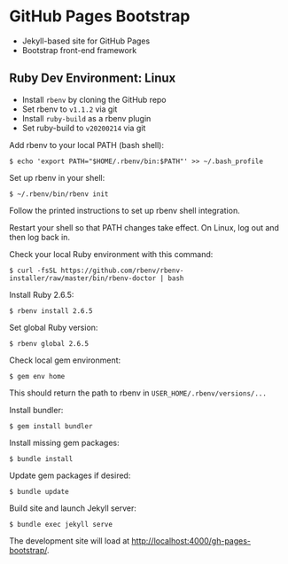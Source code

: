 # GitHub Pages Bootstrap

- Jekyll-based site for GitHub Pages
- Bootstrap front-end framework

## Ruby Dev Environment: Linux
- Install `rbenv` by cloning the GitHub repo
- Set rbenv to `v1.1.2` via git
- Install `ruby-build` as a rbenv plugin
- Set ruby-build to `v20200214` via git

Add rbenv to your local PATH (bash shell):
```
$ echo 'export PATH="$HOME/.rbenv/bin:$PATH"' >> ~/.bash_profile
```

Set up rbenv in your shell:
```
$ ~/.rbenv/bin/rbenv init
```
Follow the printed instructions to set up rbenv shell integration.

Restart your shell so that PATH changes take effect.
On Linux, log out and then log back in.

Check your local Ruby environment with this command:
```
$ curl -fsSL https://github.com/rbenv/rbenv-installer/raw/master/bin/rbenv-doctor | bash
```

Install Ruby 2.6.5:
```
$ rbenv install 2.6.5
```

Set global Ruby version:
```
$ rbenv global 2.6.5
```

Check local gem environment:
```
$ gem env home
```
This should return the path to rbenv in `USER_HOME/.rbenv/versions/...`

Install bundler:
```
$ gem install bundler
```

Install missing gem packages:

```
$ bundle install
```

Update gem packages if desired:

```
$ bundle update
```

Build site and launch Jekyll server:

```
$ bundle exec jekyll serve
```

The development site will load at
[http://localhost:4000/gh-pages-bootstrap/](http://localhost:4000/gh-pages-bootstrap/).
